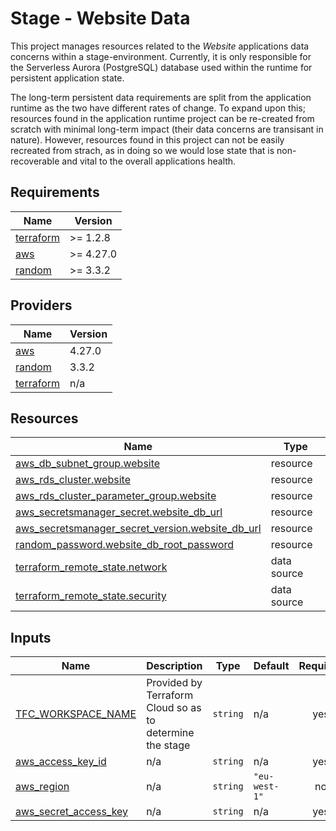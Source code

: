 # Stage - Website Data

This project manages resources related to the _Website_ applications data concerns within a stage-environment.
Currently, it is only responsible for the Serverless Aurora (PostgreSQL) database used within the runtime for persistent application state.

The long-term persistent data requirements are split from the application runtime as the two have different rates of change.
To expand upon this; resources found in the application runtime project can be re-created from scratch with minimal long-term impact (their data concerns are transisant in nature).
However, resources found in this project can not be easily recreated from strach, as in doing so we would lose state that is non-recoverable and vital to the overall applications health.

<!-- BEGIN_TF_DOCS -->
## Requirements

| Name | Version |
|------|---------|
| <a name="requirement_terraform"></a> [terraform](#requirement\_terraform) | >= 1.2.8 |
| <a name="requirement_aws"></a> [aws](#requirement\_aws) | >= 4.27.0 |
| <a name="requirement_random"></a> [random](#requirement\_random) | >= 3.3.2 |

## Providers

| Name | Version |
|------|---------|
| <a name="provider_aws"></a> [aws](#provider\_aws) | 4.27.0 |
| <a name="provider_random"></a> [random](#provider\_random) | 3.3.2 |
| <a name="provider_terraform"></a> [terraform](#provider\_terraform) | n/a |

## Resources

| Name | Type |
|------|------|
| [aws_db_subnet_group.website](https://registry.terraform.io/providers/hashicorp/aws/latest/docs/resources/db_subnet_group) | resource |
| [aws_rds_cluster.website](https://registry.terraform.io/providers/hashicorp/aws/latest/docs/resources/rds_cluster) | resource |
| [aws_rds_cluster_parameter_group.website](https://registry.terraform.io/providers/hashicorp/aws/latest/docs/resources/rds_cluster_parameter_group) | resource |
| [aws_secretsmanager_secret.website_db_url](https://registry.terraform.io/providers/hashicorp/aws/latest/docs/resources/secretsmanager_secret) | resource |
| [aws_secretsmanager_secret_version.website_db_url](https://registry.terraform.io/providers/hashicorp/aws/latest/docs/resources/secretsmanager_secret_version) | resource |
| [random_password.website_db_root_password](https://registry.terraform.io/providers/hashicorp/random/latest/docs/resources/password) | resource |
| [terraform_remote_state.network](https://registry.terraform.io/providers/hashicorp/terraform/latest/docs/data-sources/remote_state) | data source |
| [terraform_remote_state.security](https://registry.terraform.io/providers/hashicorp/terraform/latest/docs/data-sources/remote_state) | data source |

## Inputs

| Name | Description | Type | Default | Required |
|------|-------------|------|---------|:--------:|
| <a name="input_TFC_WORKSPACE_NAME"></a> [TFC\_WORKSPACE\_NAME](#input\_TFC\_WORKSPACE\_NAME) | Provided by Terraform Cloud so as to determine the stage | `string` | n/a | yes |
| <a name="input_aws_access_key_id"></a> [aws\_access\_key\_id](#input\_aws\_access\_key\_id) | n/a | `string` | n/a | yes |
| <a name="input_aws_region"></a> [aws\_region](#input\_aws\_region) | n/a | `string` | `"eu-west-1"` | no |
| <a name="input_aws_secret_access_key"></a> [aws\_secret\_access\_key](#input\_aws\_secret\_access\_key) | n/a | `string` | n/a | yes |
<!-- END_TF_DOCS -->
